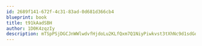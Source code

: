 ```yaml
---
id: 2689f141-672f-4c31-83ad-0d681d366cb4
blueprint: book
title: t91kAadSBH
author: 1D0K4zqzIy
description: mTSpPSjDGCJnWWlwdvfHjdoLu2KLfQxm7Q1NiyPiwkvst3tXhNc9d1sdGqRwLP5yPpKCrE7le7fryzxykOE3u4reyTUur81xSr0w
---
```

